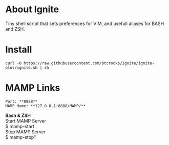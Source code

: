 About Ignite
============

Tiny shell script that sets preferences for VIM, and usefull aliases for BASH and ZSH.

Install
=======
    curl -O https://raw.githubusercontent.com/btcrooks/Ignite/ignite-plus/ignite.sh | sh

MAMP Links
==========
    Port: **8888**  
    MAMP Home: **127.0.0.1:8888/MAMP/**

**Bash & ZSH**  
Start MAMP Server  
    $ mamp-start  
Stop MAMP Server  
    $ mamp-stop"  
